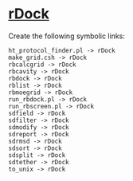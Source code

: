# [rDock](https://hpc.nih.gov/apps/rDock.html)

Create the following symbolic links:
```
ht_protocol_finder.pl -> rDock
make_grid.csh -> rDock
rbcalcgrid -> rDock
rbcavity -> rDock
rbdock -> rDock
rblist -> rDock
rbmoegrid -> rDock
run_rbdock.pl -> rDock
run_rbscreen.pl -> rDock
sdfield -> rDock
sdfilter -> rDock
sdmodify -> rDock
sdreport -> rDock
sdrmsd -> rDock
sdsort -> rDock
sdsplit -> rDock
sdtether -> rDock
to_unix -> rDock
```
